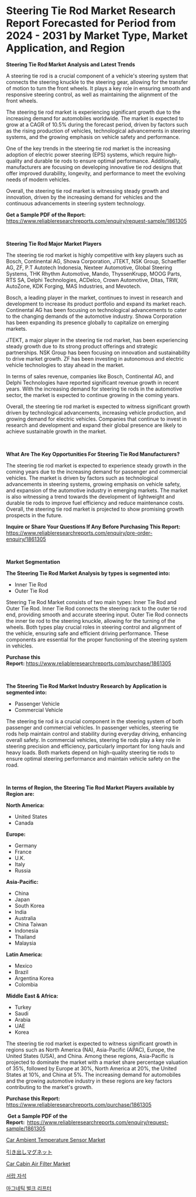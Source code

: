 <p><h1>Steering Tie Rod Market Research Report Forecasted for Period from 2024 -  2031 by Market Type, Market Application, and Region</h1></p><p><strong>Steering Tie Rod Market Analysis and Latest Trends</strong></p>
<p><p>A steering tie rod is a crucial component of a vehicle's steering system that connects the steering knuckle to the steering gear, allowing for the transfer of motion to turn the front wheels. It plays a key role in ensuring smooth and responsive steering control, as well as maintaining the alignment of the front wheels.</p><p>The steering tie rod market is experiencing significant growth due to the increasing demand for automobiles worldwide. The market is expected to grow at a CAGR of 10.5% during the forecast period, driven by factors such as the rising production of vehicles, technological advancements in steering systems, and the growing emphasis on vehicle safety and performance.</p><p>One of the key trends in the steering tie rod market is the increasing adoption of electric power steering (EPS) systems, which require high-quality and durable tie rods to ensure optimal performance. Additionally, manufacturers are focusing on developing innovative tie rod designs that offer improved durability, longevity, and performance to meet the evolving needs of modern vehicles.</p><p>Overall, the steering tie rod market is witnessing steady growth and innovation, driven by the increasing demand for vehicles and the continuous advancements in steering system technology.</p></p>
<p><strong>Get a Sample PDF of the Report:&nbsp;</strong> <a href="https://www.reliableresearchreports.com/enquiry/request-sample/1861305">https://www.reliableresearchreports.com/enquiry/request-sample/1861305</a></p>
<p>&nbsp;</p>
<p><strong>Steering Tie Rod Major Market Players</strong></p>
<p><p>The steering tie rod market is highly competitive with key players such as Bosch, Continental AG, Showa Corporation, JTEKT, NSK Group, Schaeffler AG, ZF, P.T Autotech Indonesia, Nexteer Automotive, Global Steering Systems, THK Rhythm Automotive, Mando, ThyssenKrupp, MOOG Parts, RTS SA, Delphi Technologies, ACDelco, Crown Automotive, Ditas, TRW, AutoZone, KDK Forging, MAS Industries, and Mevotech.</p><p>Bosch, a leading player in the market, continues to invest in research and development to increase its product portfolio and expand its market reach. Continental AG has been focusing on technological advancements to cater to the changing demands of the automotive industry. Showa Corporation has been expanding its presence globally to capitalize on emerging markets.</p><p>JTEKT, a major player in the steering tie rod market, has been experiencing steady growth due to its strong product offerings and strategic partnerships. NSK Group has been focusing on innovation and sustainability to drive market growth. ZF has been investing in autonomous and electric vehicle technologies to stay ahead in the market.</p><p>In terms of sales revenue, companies like Bosch, Continental AG, and Delphi Technologies have reported significant revenue growth in recent years. With the increasing demand for steering tie rods in the automotive sector, the market is expected to continue growing in the coming years.</p><p>Overall, the steering tie rod market is expected to witness significant growth driven by technological advancements, increasing vehicle production, and growing demand for electric vehicles. Companies that continue to invest in research and development and expand their global presence are likely to achieve sustainable growth in the market.</p></p>
<p>&nbsp;</p>
<p><strong>What Are The Key Opportunities For Steering Tie Rod Manufacturers?</strong></p>
<p><p>The steering tie rod market is expected to experience steady growth in the coming years due to the increasing demand for passenger and commercial vehicles. The market is driven by factors such as technological advancements in steering systems, growing emphasis on vehicle safety, and expansion of the automotive industry in emerging markets. The market is also witnessing a trend towards the development of lightweight and durable tie rods to improve fuel efficiency and reduce maintenance costs. Overall, the steering tie rod market is projected to show promising growth prospects in the future.</p></p>
<p><strong>Inquire or Share Your Questions If Any Before Purchasing This Report:</strong> <a href="https://www.reliableresearchreports.com/enquiry/pre-order-enquiry/1861305">https://www.reliableresearchreports.com/enquiry/pre-order-enquiry/1861305</a></p>
<p>&nbsp;</p>
<p><strong>Market Segmentation</strong></p>
<p><strong>The Steering Tie Rod Market Analysis by types is segmented into:</strong></p>
<p><ul><li>Inner Tie Rod</li><li>Outer Tie Rod</li></ul></p>
<p><p>Steering Tie Rod Market consists of two main types: Inner Tie Rod and Outer Tie Rod. Inner Tie Rod connects the steering rack to the outer tie rod end, providing smooth and accurate steering input. Outer Tie Rod connects the inner tie rod to the steering knuckle, allowing for the turning of the wheels. Both types play crucial roles in steering control and alignment of the vehicle, ensuring safe and efficient driving performance. These components are essential for the proper functioning of the steering system in vehicles.</p></p>
<p><strong>Purchase this Report:&nbsp;</strong><a href="https://www.reliableresearchreports.com/purchase/1861305">https://www.reliableresearchreports.com/purchase/1861305</a></p>
<p>&nbsp;</p>
<p><strong>The Steering Tie Rod Market Industry Research by Application is segmented into:</strong></p>
<p><ul><li>Passenger Vehicle</li><li>Commercial Vehicle</li></ul></p>
<p><p>The steering tie rod is a crucial component in the steering system of both passenger and commercial vehicles. In passenger vehicles, steering tie rods help maintain control and stability during everyday driving, enhancing overall safety. In commercial vehicles, steering tie rods play a key role in steering precision and efficiency, particularly important for long hauls and heavy loads. Both markets depend on high-quality steering tie rods to ensure optimal steering performance and maintain vehicle safety on the road.</p></p>
<p>&nbsp;</p>
<p><strong>In terms of Region, the Steering Tie Rod Market Players available by Region are:</strong></p>
<p>
    <p> <strong> North America: </strong>
        <ul>
            <li>United States</li>
            <li>Canada</li>
        </ul>
        </p> 
    <p> <strong> Europe: </strong>
        <ul>
            <li>Germany</li>
            <li>France</li>
            <li>U.K.</li>
            <li>Italy</li>
            <li>Russia</li>
        </ul>
        </p> 
    <p> <strong> Asia-Pacific: </strong>
        <ul>
            <li>China</li>
            <li>Japan</li>
            <li>South Korea</li>
            <li>India</li>
            <li>Australia</li>
            <li>China Taiwan</li>
            <li>Indonesia</li>
            <li>Thailand</li>
            <li>Malaysia</li>
        </ul>
        </p> 
    <p> <strong> Latin America: </strong>
        <ul>
            <li>Mexico</li>
            <li>Brazil</li>
            <li>Argentina Korea</li>
            <li>Colombia</li>
        </ul>
        </p> 
    <p> <strong> Middle East & Africa: </strong>
        <ul>
            <li>Turkey</li>
            <li>Saudi</li>
            <li>Arabia</li>
            <li>UAE</li>
            <li>Korea</li>
        </ul>
    </p>
    </p>
<p><p>The steering tie rod market is expected to witness significant growth in regions such as North America (NA), Asia-Pacific (APAC), Europe, the United States (USA), and China. Among these regions, Asia-Pacific is projected to dominate the market with a market share percentage valuation of 35%, followed by Europe at 30%, North America at 20%, the United States at 10%, and China at 5%. The increasing demand for automobiles and the growing automotive industry in these regions are key factors contributing to the market's growth.</p></p>
<p><strong>Purchase this Report: </strong><a href="https://www.reliableresearchreports.com/purchase/1861305">https://www.reliableresearchreports.com/purchase/1861305</a></p>
<p>&nbsp;<strong>Get a Sample PDF of the Report:&nbsp;&nbsp;</strong><a href="https://www.reliableresearchreports.com/enquiry/request-sample/1861305">https://www.reliableresearchreports.com/enquiry/request-sample/1861305</a></p>
<p><strong></strong></p>
<p><p><a href="https://github.com/gamblestampleyjenny50m5sl6/Market-Research-Report-List-1/blob/main/car-ambient-temperature-sensor-market.md">Car Ambient Temperature Sensor Market</a></p><p><a href="https://medium.com/@joniki_bangla07/%E5%BC%95%E3%81%8D%E5%87%BA%E3%81%97%E7%94%A8%E3%83%9E%E3%82%B0%E3%83%8D%E3%83%83%E3%83%88%E5%B8%82%E5%A0%B4%E5%88%86%E6%9E%90-%E3%81%9D%E3%81%AEcagr-%E5%B8%82%E5%A0%B4%E3%82%BB%E3%82%B0%E3%83%A1%E3%83%B3%E3%83%86%E3%83%BC%E3%82%B7%E3%83%A7%E3%83%B3-%E3%81%9D%E3%81%97%E3%81%A6%E3%82%B0%E3%83%AD%E3%83%BC%E3%83%90%E3%83%AB%E7%94%A3%E6%A5%AD%E3%81%AE%E6%A6%82%E8%A6%81-56c04ad9c4f3">引き出しマグネット</a></p><p><a href="https://github.com/wwwkeltoum/Market-Research-Report-List-2/blob/main/car-cabin-air-filter-market.md">Car Cabin Air Filter Market</a></p><p><a href="https://medium.com/@sherrillcrooksxa8i18ucf2m/%EC%84%9C%EB%9E%8D-%EC%9E%90%EC%84%9D-%EC%8B%9C%EC%9E%A5-%EC%84%B1%EA%B3%B5%EC%A0%81%EC%9D%B8-%EB%B9%84%EC%A6%88%EB%8B%88%EC%8A%A4-%EC%A0%84%EB%9E%B5%EC%9D%98-%EC%97%B4%EC%87%A0-2031%EB%85%84%EA%B9%8C%EC%A7%80-%EC%98%88%EC%B8%A1-46871ec88e5b">서랍 자석</a></p><p><a href="https://medium.com/@sherrillcrooksxa8i18ucf2m/%EC%9E%90%EC%84%9D-%ED%99%94%EB%AC%BC-%EB%A6%AC%ED%94%84%ED%84%B0-%EC%8B%9C%EC%9E%A5-%EC%A0%84%EB%A7%9D-%EC%82%B0%EC%97%85-%EA%B0%9C%EC%9A%94-%EB%B0%8F-%EC%98%88%EC%B8%A1-2024%EB%85%84%EB%B6%80%ED%84%B0-2031%EB%85%84%EA%B9%8C%EC%A7%80-3bc0a9e8d7fc">마그네틱 벌크 리프터</a></p></p>